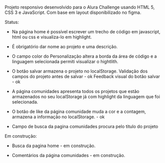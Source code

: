 Projeto responsivo desenvolvido para o Alura Challenge usando HTML 5, CSS 3 e JavaScript. Com base em layout disponibilizado no figma.

Status:
-    Na página home é possível escrever um trecho de código em javascript, html ou css
    e visualiza-lo em highlight.

-    É obrigatório dar nome ao projeto e uma descrição.

-    O campo color do Personalização altera a borda da área de código e a linguagem
    selecionada permiti visualizar o hightlith.

-    O botão salvar armazena o projeto no localStorage.
    Validação dos campos do projeto antes de salvar - ok
    Feedback visual do botão salvar - ok

-    A página comunidades apresenta todos os projetos que estão armazenados no seu 
    localStorage já com highlight da linguagem que foi selecionada.

-    O botão de like da página comunidade muda a cor e a contagem, armazena a informação no localStorage. - ok

-    Campo de busca da pagina comunidades procura pelo titulo do projeto



Em construção:

-    Busca da pagina home - em construção.

-    Comentários da página comunidades - em construção.